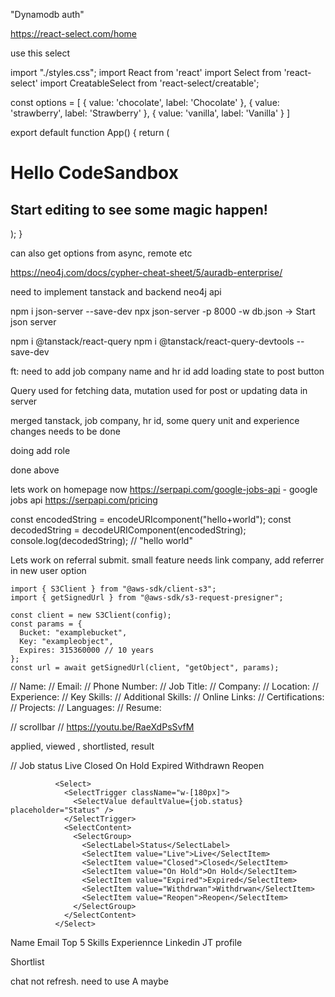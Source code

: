 "Dynamodb auth"

https://react-select.com/home

use this select

import "./styles.css";
import React from 'react'
import Select from 'react-select'
import CreatableSelect from 'react-select/creatable';

const options = [
{ value: 'chocolate', label: 'Chocolate' },
{ value: 'strawberry', label: 'Strawberry' },
{ value: 'vanilla', label: 'Vanilla' }
]

export default function App() {
return (

<div className="App">
<h1>Hello CodeSandbox</h1>
<h2>Start editing to see some magic happen!</h2>
<CreatableSelect isMulti options={options} />
</div>
);
}

can also get options from async, remote etc

https://neo4j.com/docs/cypher-cheat-sheet/5/auradb-enterprise/

need to implement tanstack and backend neo4j api

npm i json-server --save-dev
npx json-server -p 8000 -w db.json -> Start json server

npm i @tanstack/react-query
npm i @tanstack/react-query-devtools --save-dev

ft: need to add job company name and hr id
add loading state to post button

Query used for fetching data, mutation used for post or updating data in server

merged tanstack, job company, hr id, some query unit and experience changes needs to be done

doing add role

done above

lets work on homepage now
https://serpapi.com/google-jobs-api - google jobs api
https://serpapi.com/pricing

const encodedString = encodeURIcomponent("hello+world");
const decodedString = decodeURIComponent(encodedString);
console.log(decodedString); // "hello world"

Lets work on referral submit. small feature
needs link company, add referrer in new user option

```
import { S3Client } from "@aws-sdk/client-s3";
import { getSignedUrl } from "@aws-sdk/s3-request-presigner";

const client = new S3Client(config);
const params = {
  Bucket: "examplebucket",
  Key: "exampleobject",
  Expires: 315360000 // 10 years
};
const url = await getSignedUrl(client, "getObject", params);

```

// Name:
// Email:
// Phone Number:
// Job Title:
// Company:
// Location:
// Experience:
// Key Skills:
// Additional Skills:
// Online Links:
// Certifications:
// Projects:
// Languages:
// Resume:

// scrollbar
// https://youtu.be/RaeXdPsSvfM

applied, viewed , shortlisted, result

// Job status
Live
Closed
On Hold
Expired
Withdrawn
Reopen

              <Select>
                <SelectTrigger className="w-[180px]">
                  <SelectValue defaultValue={job.status} placeholder="Status" />
                </SelectTrigger>
                <SelectContent>
                  <SelectGroup>
                    <SelectLabel>Status</SelectLabel>
                    <SelectItem value="Live">Live</SelectItem>
                    <SelectItem value="Closed">Closed</SelectItem>
                    <SelectItem value="On Hold">On Hold</SelectItem>
                    <SelectItem value="Expired">Expired</SelectItem>
                    <SelectItem value="Withdrwan">Withdrwan</SelectItem>
                    <SelectItem value="Reopen">Reopen</SelectItem>
                  </SelectGroup>
                </SelectContent>
              </Select>

Name
Email
Top 5 Skills
Experiennce
Linkedin
JT profile

Shortlist

chat not refresh. need to use A maybe
